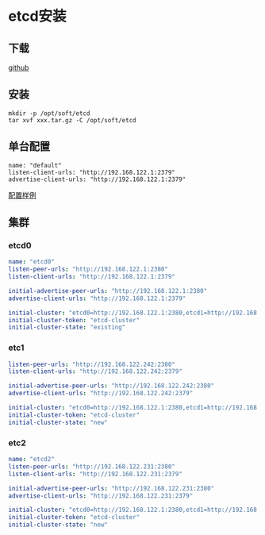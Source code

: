 # etcd安装

## 下载
[github](https://github.com/etcd-io/etcd)

## 安装 
```shell
mkdir -p /opt/soft/etcd
tar xvf xxx.tar.gz -C /opt/soft/etcd
```

## 单台配置
```shell
name: "default"
listen-client-urls: "http://192.168.122.1:2379"
advertise-client-urls: "http://192.168.122.1:2379"
```
[配置样例](https://github.com/etcd-io/etcd/blob/master/etcd.conf.yml.sample)

## 集群

###  etcd0
```yaml
name: "etcd0"
listen-peer-urls: "http://192.168.122.1:2380"
listen-client-urls: "http://192.168.122.1:2379"

initial-advertise-peer-urls: "http://192.168.122.1:2380"
advertise-client-urls: "http://192.168.122.1:2379"

initial-cluster: "etcd0=http://192.168.122.1:2380,etcd1=http://192.168.122.242:2380,etcd2=http://192.168.122.231:2380"
initial-cluster-token: "etcd-cluster"
initial-cluster-state: "existing"
```

### etc1
```yaml
listen-peer-urls: "http://192.168.122.242:2380"
listen-client-urls: "http://192.168.122.242:2379"

initial-advertise-peer-urls: "http://192.168.122.242:2380"
advertise-client-urls: "http://192.168.122.242:2379"

initial-cluster: "etcd0=http://192.168.122.1:2380,etcd1=http://192.168.122.242:2380,etcd2=http://192.168.122.231:2380"
initial-cluster-token: "etcd-cluster"
initial-cluster-state: "new"

```

### etc2
```yaml
name: "etcd2"
listen-peer-urls: "http://192.168.122.231:2380"
listen-client-urls: "http://192.168.122.231:2379"

initial-advertise-peer-urls: "http://192.168.122.231:2380"
advertise-client-urls: "http://192.168.122.231:2379"

initial-cluster: "etcd0=http://192.168.122.1:2380,etcd1=http://192.168.122.242:2380,etcd2=http://192.168.122.231:2380"
initial-cluster-token: "etcd-cluster"
initial-cluster-state: "new"
```
